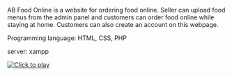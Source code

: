 AB Food Online is a website for ordering food online. Seller can upload food menus from the admin panel and customers can order food online while staying at home. Customers can also create an account on this webpage.

Programming language: HTML, CSS, PHP

server: xampp

[![Click to play](https://img.youtube.com/vi/IJuFk8BPOrc/0.jpg)](https://www.youtube.com/watch?v=IJuFk8BPOrc)


